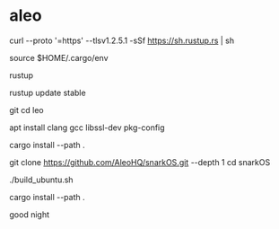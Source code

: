 # aleo
curl --proto '=https' --tlsv1.2.5.1 -sSf https://sh.rustup.rs | sh

source $HOME/.cargo/env

rustup 

rustup update stable

git
cd leo

apt install clang gcc libssl-dev pkg-config

cargo install --path .

git clone https://github.com/AleoHQ/snarkOS.git --depth 1
cd snarkOS

./build_ubuntu.sh

cargo install --path .


good night
